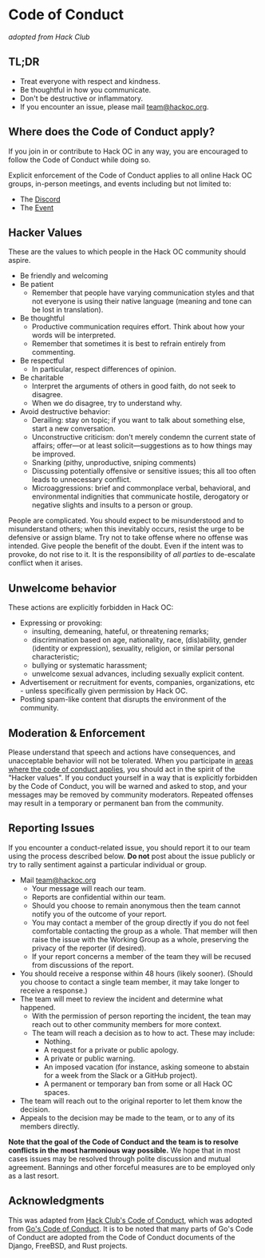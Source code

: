 # Code of Conduct
*adopted from Hack Club*
## TL;DR

- Treat everyone with respect and kindness.
- Be thoughtful in how you communicate.
- Don't be destructive or inflammatory.
- If you encounter an issue, please mail <team@hackoc.org>.

## Where does the Code of Conduct apply?

If you join in or contribute to Hack OC in any way, you are encouraged to follow the Code of Conduct while doing so.

Explicit enforcement of the Code of Conduct applies to all online Hack OC groups, in-person meetings, and events including but not limited to:

- The [Discord](https://hackoc.org/discord)
- The [Event](https://hackoc.org)

## Hacker Values

These are the values to which people in the Hack OC community should aspire.

- Be friendly and welcoming
- Be patient
  - Remember that people have varying communication styles and that not everyone is using their native language (meaning and tone can be lost in translation).
- Be thoughtful
  - Productive communication requires effort. Think about how your words will be interpreted.
  - Remember that sometimes it is best to refrain entirely from commenting.
- Be respectful
  - In particular, respect differences of opinion.
- Be charitable
  - Interpret the arguments of others in good faith, do not seek to disagree.
  - When we do disagree, try to understand why.
- Avoid destructive behavior:
  - Derailing: stay on topic; if you want to talk about something else, start a new conversation.
  - Unconstructive criticism: don't merely condemn the current state of affairs; offer—or at least solicit—suggestions as to how things may be improved.
  - Snarking (pithy, unproductive, sniping comments)
  - Discussing potentially offensive or sensitive issues; this all too often leads to unnecessary conflict.
  - Microaggressions: brief and commonplace verbal, behavioral, and environmental indignities that communicate hostile, derogatory or negative slights and insults to a person or group.

People are complicated. You should expect to be misunderstood and to misunderstand others; when this inevitably occurs, resist the urge to be defensive or assign blame. Try not to take offense where no offense was intended. Give people the benefit of the doubt. Even if the intent was to provoke, do not rise to it. It is the responsibility of _all parties_ to de-escalate conflict when it arises.

## Unwelcome behavior

These actions are explicitly forbidden in Hack OC:

- Expressing or provoking:
  - insulting, demeaning, hateful, or threatening remarks;
  - discrimination based on age, nationality, race, (dis)ability, gender (identity or expression), sexuality, religion, or similar personal characteristic;
  - bullying or systematic harassment;
  - unwelcome sexual advances, including sexually explicit content.
- Advertisement or recruitment for events, companies, organizations, etc - unless specifically given permission by Hack OC.
- Posting spam-like content that disrupts the environment of the community.

## Moderation & Enforcement

Please understand that speech and actions have consequences, and unacceptable behavior will not be tolerated. When you participate in [areas where the code of conduct applies](#where-does-the-code-of-conduct-apply), you should act in the spirit of the "Hacker values". If you conduct yourself in a way that is explicitly forbidden by the Code of Conduct, you will be warned and asked to stop, and your messages may be removed by community moderators. Repeated offenses may result in a temporary or permanent ban from the community.

## Reporting Issues

If you encounter a conduct-related issue, you should report it to our team using the process described below. **Do not** post about the issue publicly or try to rally sentiment against a particular individual or group.

- Mail <team@hackoc.org>
  - Your message will reach our team.
  - Reports are confidential within our team.
  - Should you choose to remain anonymous then the team cannot notify you of the outcome of your report.
  - You may contact a member of the group directly if you do not feel comfortable contacting the group as a whole. That member will then raise the issue with the Working Group as a whole, preserving the privacy of the reporter (if desired).
  - If your report concerns a member of the team they will be recused from discussions of the report.
- You should receive a response within 48 hours (likely sooner). (Should you choose to contact a single team member, it may take longer to receive a response.)
- The team will meet to review the incident and determine what happened.
  - With the permission of person reporting the incident, the tean may reach out to other community members for more context.
  - The team will reach a decision as to how to act. These may include:
    - Nothing.
    - A request for a private or public apology.
    - A private or public warning.
    - An imposed vacation (for instance, asking someone to abstain for a week from the Slack or a GitHub project).
    - A permanent or temporary ban from some or all Hack OC spaces.
- The team will reach out to the original reporter to let them know the decision.
- Appeals to the decision may be made to the team, or to any of its members directly.

**Note that the goal of the Code of Conduct and the team is to resolve conflicts in the most harmonious way possible.** We hope that in most cases issues may be resolved through polite discussion and mutual agreement. Bannings and other forceful measures are to be employed only as a last resort.

## Acknowledgments

This was adapted from [Hack Club's Code of Conduct](https://hackclub.com/coc), which was adopted from [Go's Code of Conduct](https://github.com/golang/go/commit/aa487e66f869785837275ee20441a53888a51bb2). It is to be noted that many parts of Go's Code of Conduct are adopted from the Code of Conduct documents of the Django, FreeBSD, and Rust projects.
